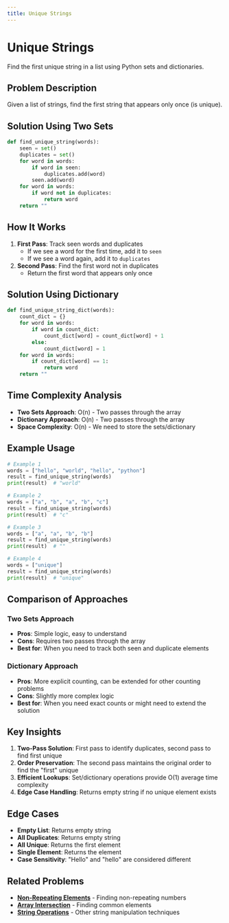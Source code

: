 ```yaml
---
title: Unique Strings
---
```


# Unique Strings

Find the first unique string in a list using Python sets and dictionaries.

## Problem Description

Given a list of strings, find the first string that appears only once (is unique).

## Solution Using Two Sets

```python
def find_unique_string(words):
    seen = set()
    duplicates = set()
    for word in words:
        if word in seen:
            duplicates.add(word)
        seen.add(word)
    for word in words:
        if word not in duplicates:
            return word
    return ""
```

## How It Works

1. **First Pass**: Track seen words and duplicates
   - If we see a word for the first time, add it to `seen`
   - If we see a word again, add it to `duplicates`
2. **Second Pass**: Find the first word not in duplicates
   - Return the first word that appears only once

## Solution Using Dictionary

```python
def find_unique_string_dict(words):
    count_dict = {}
    for word in words:
        if word in count_dict:
            count_dict[word] = count_dict[word] + 1
        else:
            count_dict[word] = 1
    for word in words:
        if count_dict[word] == 1:
            return word
    return ""
```

## Time Complexity Analysis

- **Two Sets Approach**: O(n) - Two passes through the array
- **Dictionary Approach**: O(n) - Two passes through the array
- **Space Complexity**: O(n) - We need to store the sets/dictionary

## Example Usage

```python
# Example 1
words = ["hello", "world", "hello", "python"]
result = find_unique_string(words)
print(result)  # "world"

# Example 2
words = ["a", "b", "a", "b", "c"]
result = find_unique_string(words)
print(result)  # "c"

# Example 3
words = ["a", "a", "b", "b"]
result = find_unique_string(words)
print(result)  # ""

# Example 4
words = ["unique"]
result = find_unique_string(words)
print(result)  # "unique"
```

## Comparison of Approaches

### Two Sets Approach
- **Pros**: Simple logic, easy to understand
- **Cons**: Requires two passes through the array
- **Best for**: When you need to track both seen and duplicate elements

### Dictionary Approach
- **Pros**: More explicit counting, can be extended for other counting problems
- **Cons**: Slightly more complex logic
- **Best for**: When you need exact counts or might need to extend the solution

## Key Insights

1. **Two-Pass Solution**: First pass to identify duplicates, second pass to find first unique
2. **Order Preservation**: The second pass maintains the original order to find the "first" unique
3. **Efficient Lookups**: Set/dictionary operations provide O(1) average time complexity
4. **Edge Case Handling**: Returns empty string if no unique element exists

## Edge Cases

- **Empty List**: Returns empty string
- **All Duplicates**: Returns empty string
- **All Unique**: Returns the first element
- **Single Element**: Returns the element
- **Case Sensitivity**: "Hello" and "hello" are considered different

## Related Problems

- **[Non-Repeating Elements](../Set_Dictionary_Problems/Non_Repeating_Elements.md)** - Finding non-repeating numbers
- **[Array Intersection](../Set_Dictionary_Problems/Array_Intersection.md)** - Finding common elements
- **[String Operations](../../Data_Structures/Hash_Tables/String_Operations.md)** - Other string manipulation techniques
